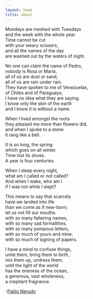 ```yaml
---
layout: home
title: about
---
```


Mondays are meshed with Tuesdays<br/>
and the week with the whole year.<br/>
Time cannot be cut<br/>
with your weary scissors,<br/>
and all the names of the day<br/>
are washed out by the waters of night.<br/>

No one can claim the name of Pedro,<br/>
nobody is Rosa or Maria,<br/>
all of us are dust or sand,<br/>
all of us are rain under rain.<br/>
They have spoken to me of Venezuelas,<br/>
of Chiles and of Paraguays;<br/>
I have no idea what they are saying.<br/>
I know only the skin of the earth<br/>
and I know it is without a name.<br/>

When I lived amongst the roots<br/>
they pleased me more than flowers did,<br/>
and when I spoke to a stone<br/>
it rang like a bell.<br/>

It is so long, the spring<br/>
which goes on all winter.<br/>
Time lost its shoes.<br/>
A year is four centuries.<br/>

When I sleep every night,<br/>
what am I called or not called?<br/>
And when I wake, who am I<br/>
if I was not while I slept?<br/>

This means to say that scarcely<br/>
have we landed into life<br/>
than we come as if new-born;<br/>
let us not fill our mouths<br/>
with so many faltering names,<br/>
with so many sad formallities,<br/>
with so many pompous letters,<br/>
with so much of yours and mine,<br/>
with so much of signing of papers.<br/>

I have a mind to confuse things,<br/>
unite them, bring them to birth,<br/>
mix them up, undress them,<br/>
until the light of the world<br/>
has the oneness of the ocean,<br/>
a generous, vast wholeness,<br/>
a crepitant fragrance.<br/>

-<a href="https://en.wikipedia.org/wiki/Pablo_Neruda" target="_blank">Pablo Nerudo</a>